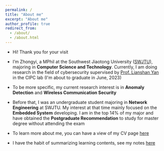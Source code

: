 ```yaml
---
permalink: /
title: "About me"
excerpt: "About me"
author_profile: true
redirect_from: 
  - /about/
  - /about.html
---
```


 
* Hi! Thank you for your visit

* I’m Zhongyi, a MPhil at the Southwest Jiaotong University ([SWJTU](https://en.wikipedia.org/wiki/Southwest_Jiaotong_University)), majoring in **Computer Science and Technology**. Currently, I am doing research in the field of cybersecurity supervised by [Prof. Lianshan Yan](https://faculty.swjtu.edu.cn/yanlianshan/en/index.htm) in the CIPC lab (I'm about to graduate in June, 2023)

* To be more specific, my current research interest is in **Anomaly Detection** and **Wireless Communication Security**

* Before that, I was an undergraduate student majoring in **Network Engineering** at SWJTU. My interest at that time mainly focused on the **Embedded System** developing. I am in the top 14% of my major and have obtained the **Postgraduate Recommendation** to study for master degree without attending the exam

* To learn more about me, you can have a view of my CV page [here](/cv)

* I have the habit of summarizing learning contents, see my notes [here](/notes)
